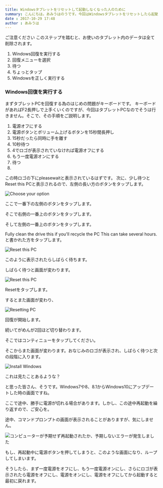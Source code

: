 ```yaml
---
title: Windowsタブレットをリセットして起動しなくなった人のために
summary: こんにちは。あみうはのうです。今回はWindowsタブレットをリセットしたら起動しなくなった方への対処法を紹介します。
date : 2017-10-29 17:48
author : あみうは
---
```

ご注意ください
このステップを踏むと、お使いのタブレット内のデータは全て削除されます。

1. Windows回復を実行する
1. 回復メニューを選択
1. 待つ
1. ちょっとタップ
1. Windowsを正しく実行する 

### Windows回復を実行する
まずタブレットPCを回復する為のはじめの問題がキーボードです。
キーボードがあればF2長押しで上手くいくのですが、今回はタブレットPCなのでそうは行きません。そこで、その手順をご説明します。

1. 電源オフにする
2. 電源ボタンとボリューム上げるボタンを15秒間長押し
3. 15秒だったら同時に手を離す
4. 10秒待つ
5. 4でロゴが表示されていなければ電源オフにする
6. もう一度電源オンにする
7. 待つ
8. 
この時ロゴの下にpleasewaitと表示されているはずです。
次に、少し待つとReset this PCと表示されるので、左側の長い方のボタンをタップします。

![Choose your option](media/14.png)

ここで一番下の左側のボタンをタップします。

そこで右側の一番上のボタンをタップします。

そして左側の一番上のボタンをタップします。

Fully clean the drive this if you'll recycle the PC This can take several hours.と書かれた方をタップします。

![Reset this PC](media/15.jpg)

このように表示されたらしばらく待ちます。

しばらく待つと画面が変わります。

![Reset this PC](media/16.jpg)

Resetをタップします。

するとまた画面が変わり、

![Resetting PC](media/17.jpg)

回復が開始します。

続いてがめんが2回ほど切り替わります。

そこではコンティニューをタップしてください。

そこからまた画面が変わります。おなじみのロゴが表示され、しばらく待つと次の段階に入ります。

![Install Windows](media/18.jpg)

これは見たことあるような？

と思った皆さん、そうです。Windows7や8、8.1からWindows10にアップデートした時の画面ですね。

ここで途中、勝手に電源が切れる場合があります。しかし、この途中再起動を繰り返すので、ご安心を。

途中、コマンドプロンプトの画面が表示されることがありますが、気にしません。

![コンピューターが予期せず再起動されたか、予期しないエラーが発生しました](media/19.jpg)

もし、再起動中に電源ボタンを押してしまうと、このような画面になり、ループしてしまいます。

そうしたら、まず一度電源をオフにし、もう一度電源オンにし、さらにロゴが表示されたら電源をオフにし、電源をオンにし、電源をオフにしてから起動すると最初に戻れます。